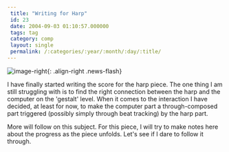 ```yaml
---
 title: "Writing for Harp"
 id: 23
 date: 2004-09-03 01:10:57.000000
 tags: tag
 category: comp
 layout: single
 permalink: /:categories/:year/:month/:day/:title/
---
```

![image-right](/assets/images/){: .align-right .news-flash}

I have finally started writing the score for the harp piece. The one thing I am still struggling with is to find the right connection between the harp and the computer on the 'gestalt' level. When it comes to the interaction I have decided, at least for now, to make the computer part a through-composed part triggered (possibly simply through beat tracking) by the harp part.

More will follow on this subject. For this piece, I will try to make notes here about the progress as the piece unfolds. Let's see if I dare to follow it through.

